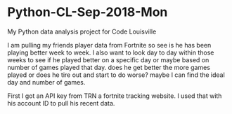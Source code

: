 # Python-CL-Sep-2018-Mon
My Python data analysis project for Code Louisville

I am pulling my friends player data from Fortnite so see is he has been playing better week to week. I also want to look day to day within those weeks to see if he played better on a specific day or maybe based on number of games played that day. does he get better the more games played or does he tire out and start to do worse? maybe I can find the ideal day and number of games.

First I got an API key from TRN a fortnite tracking website. I used that with his account ID to pull his recent data.
